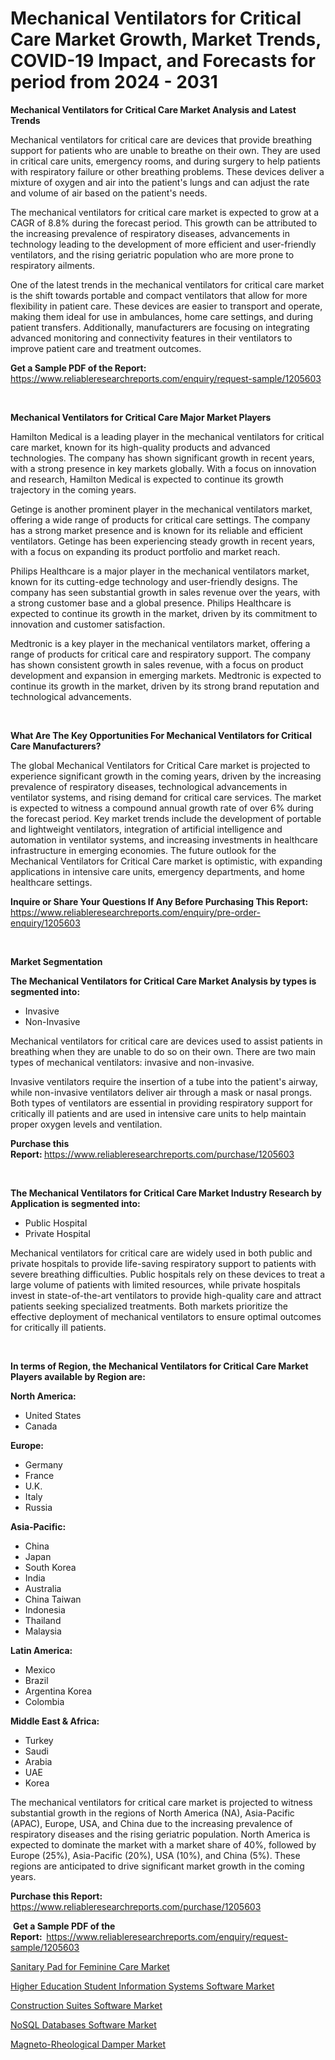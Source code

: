 <p><h1>Mechanical Ventilators for Critical Care Market Growth, Market Trends, COVID-19 Impact, and Forecasts for period from 2024 - 2031</h1></p><p><strong>Mechanical Ventilators for Critical Care Market Analysis and Latest Trends</strong></p>
<p><p>Mechanical ventilators for critical care are devices that provide breathing support for patients who are unable to breathe on their own. They are used in critical care units, emergency rooms, and during surgery to help patients with respiratory failure or other breathing problems. These devices deliver a mixture of oxygen and air into the patient's lungs and can adjust the rate and volume of air based on the patient's needs.</p><p>The mechanical ventilators for critical care market is expected to grow at a CAGR of 8.8% during the forecast period. This growth can be attributed to the increasing prevalence of respiratory diseases, advancements in technology leading to the development of more efficient and user-friendly ventilators, and the rising geriatric population who are more prone to respiratory ailments.</p><p>One of the latest trends in the mechanical ventilators for critical care market is the shift towards portable and compact ventilators that allow for more flexibility in patient care. These devices are easier to transport and operate, making them ideal for use in ambulances, home care settings, and during patient transfers. Additionally, manufacturers are focusing on integrating advanced monitoring and connectivity features in their ventilators to improve patient care and treatment outcomes.</p></p>
<p><strong>Get a Sample PDF of the Report:&nbsp;</strong> <a href="https://www.reliableresearchreports.com/enquiry/request-sample/1205603">https://www.reliableresearchreports.com/enquiry/request-sample/1205603</a></p>
<p>&nbsp;</p>
<p><strong>Mechanical Ventilators for Critical Care Major Market Players</strong></p>
<p><p>Hamilton Medical is a leading player in the mechanical ventilators for critical care market, known for its high-quality products and advanced technologies. The company has shown significant growth in recent years, with a strong presence in key markets globally. With a focus on innovation and research, Hamilton Medical is expected to continue its growth trajectory in the coming years.</p><p>Getinge is another prominent player in the mechanical ventilators market, offering a wide range of products for critical care settings. The company has a strong market presence and is known for its reliable and efficient ventilators. Getinge has been experiencing steady growth in recent years, with a focus on expanding its product portfolio and market reach.</p><p>Philips Healthcare is a major player in the mechanical ventilators market, known for its cutting-edge technology and user-friendly designs. The company has seen substantial growth in sales revenue over the years, with a strong customer base and a global presence. Philips Healthcare is expected to continue its growth in the market, driven by its commitment to innovation and customer satisfaction.</p><p>Medtronic is a key player in the mechanical ventilators market, offering a range of products for critical care and respiratory support. The company has shown consistent growth in sales revenue, with a focus on product development and expansion in emerging markets. Medtronic is expected to continue its growth in the market, driven by its strong brand reputation and technological advancements.</p></p>
<p>&nbsp;</p>
<p><strong>What Are The Key Opportunities For Mechanical Ventilators for Critical Care Manufacturers?</strong></p>
<p><p>The global Mechanical Ventilators for Critical Care market is projected to experience significant growth in the coming years, driven by the increasing prevalence of respiratory diseases, technological advancements in ventilator systems, and rising demand for critical care services. The market is expected to witness a compound annual growth rate of over 6% during the forecast period. Key market trends include the development of portable and lightweight ventilators, integration of artificial intelligence and automation in ventilator systems, and increasing investments in healthcare infrastructure in emerging economies. The future outlook for the Mechanical Ventilators for Critical Care market is optimistic, with expanding applications in intensive care units, emergency departments, and home healthcare settings.</p></p>
<p><strong>Inquire or Share Your Questions If Any Before Purchasing This Report:</strong> <a href="https://www.reliableresearchreports.com/enquiry/pre-order-enquiry/1205603">https://www.reliableresearchreports.com/enquiry/pre-order-enquiry/1205603</a></p>
<p>&nbsp;</p>
<p><strong>Market Segmentation</strong></p>
<p><strong>The Mechanical Ventilators for Critical Care Market Analysis by types is segmented into:</strong></p>
<p><ul><li>Invasive</li><li>Non-Invasive</li></ul></p>
<p><p>Mechanical ventilators for critical care are devices used to assist patients in breathing when they are unable to do so on their own. There are two main types of mechanical ventilators: invasive and non-invasive. </p><p>Invasive ventilators require the insertion of a tube into the patient's airway, while non-invasive ventilators deliver air through a mask or nasal prongs. Both types of ventilators are essential in providing respiratory support for critically ill patients and are used in intensive care units to help maintain proper oxygen levels and ventilation.</p></p>
<p><strong>Purchase this Report:&nbsp;</strong><a href="https://www.reliableresearchreports.com/purchase/1205603">https://www.reliableresearchreports.com/purchase/1205603</a></p>
<p>&nbsp;</p>
<p><strong>The Mechanical Ventilators for Critical Care Market Industry Research by Application is segmented into:</strong></p>
<p><ul><li>Public Hospital</li><li>Private Hospital</li></ul></p>
<p><p>Mechanical ventilators for critical care are widely used in both public and private hospitals to provide life-saving respiratory support to patients with severe breathing difficulties. Public hospitals rely on these devices to treat a large volume of patients with limited resources, while private hospitals invest in state-of-the-art ventilators to provide high-quality care and attract patients seeking specialized treatments. Both markets prioritize the effective deployment of mechanical ventilators to ensure optimal outcomes for critically ill patients.</p></p>
<p>&nbsp;</p>
<p><strong>In terms of Region, the Mechanical Ventilators for Critical Care Market Players available by Region are:</strong></p>
<p>
    <p> <strong> North America: </strong>
        <ul>
            <li>United States</li>
            <li>Canada</li>
        </ul>
        </p> 
    <p> <strong> Europe: </strong>
        <ul>
            <li>Germany</li>
            <li>France</li>
            <li>U.K.</li>
            <li>Italy</li>
            <li>Russia</li>
        </ul>
        </p> 
    <p> <strong> Asia-Pacific: </strong>
        <ul>
            <li>China</li>
            <li>Japan</li>
            <li>South Korea</li>
            <li>India</li>
            <li>Australia</li>
            <li>China Taiwan</li>
            <li>Indonesia</li>
            <li>Thailand</li>
            <li>Malaysia</li>
        </ul>
        </p> 
    <p> <strong> Latin America: </strong>
        <ul>
            <li>Mexico</li>
            <li>Brazil</li>
            <li>Argentina Korea</li>
            <li>Colombia</li>
        </ul>
        </p> 
    <p> <strong> Middle East & Africa: </strong>
        <ul>
            <li>Turkey</li>
            <li>Saudi</li>
            <li>Arabia</li>
            <li>UAE</li>
            <li>Korea</li>
        </ul>
    </p>
    </p>
<p><p>The mechanical ventilators for critical care market is projected to witness substantial growth in the regions of North America (NA), Asia-Pacific (APAC), Europe, USA, and China due to the increasing prevalence of respiratory diseases and the rising geriatric population. North America is expected to dominate the market with a market share of 40%, followed by Europe (25%), Asia-Pacific (20%), USA (10%), and China (5%). These regions are anticipated to drive significant market growth in the coming years.</p></p>
<p><strong>Purchase this Report: </strong><a href="https://www.reliableresearchreports.com/purchase/1205603">https://www.reliableresearchreports.com/purchase/1205603</a></p>
<p>&nbsp;<strong>Get a Sample PDF of the Report:&nbsp;&nbsp;</strong><a href="https://www.reliableresearchreports.com/enquiry/request-sample/1205603">https://www.reliableresearchreports.com/enquiry/request-sample/1205603</a></p>
<p><strong></strong></p>
<p><p><a href="https://github.com/mbisetmhermsr/Market-Research-Report-List-1/blob/main/sanitary-pad-for-feminine-care-market.md">Sanitary Pad for Feminine Care Market</a></p><p><a href="https://medium.com/@sarahchavez1995/decoding-higher-education-student-information-systems-software-market-metrics-market-share-8b745c7ee1a0">Higher Education Student Information Systems Software Market</a></p><p><a href="https://medium.com/@oliviastone00/construction-suites-software-market-analysis-its-cagr-market-segmentation-and-global-industry-04d15abcd61c">Construction Suites Software Market</a></p><p><a href="https://medium.com/@sarahchavez1995/nosql-databases-software-market-size-cagr-trends-2024-2030-cd46da5d37f8">NoSQL Databases Software Market</a></p><p><a href="https://github.com/santosh758595/Market-Research-Report-List-3/blob/main/magneto-rheological-damper-market.md">Magneto-Rheological Damper Market</a></p></p>